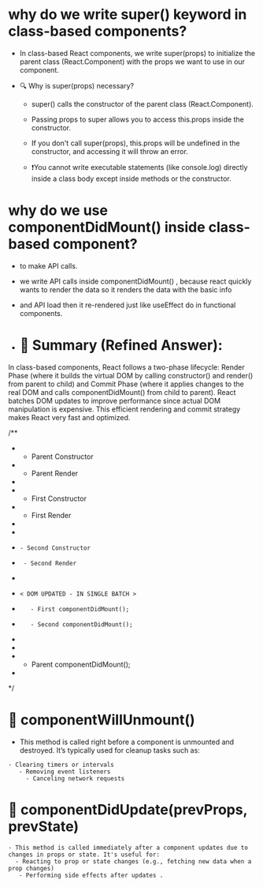 # why do we write super() keyword in class-based components?

- In class-based React components, we write super(props) to initialize the parent class (React.Component) with the props we want to use in our component.

- 🔍 Why is super(props) necessary?
  - super() calls the constructor of the parent class (React.Component).

   - Passing props to super allows you to access this.props inside the constructor.

    - If you don't call super(props), this.props will be undefined in the constructor, and accessing it will throw an error.

    - ❗️You cannot write executable statements (like console.log) directly inside a class body except inside methods or the constructor.


# why do we use componentDidMount() inside class-based component?
 - to make API calls.
 - we write API calls inside componentDidMount() , because react quickly wants to render the data so it renders the data with the basic info 
  - and API load then it re-rendered just like useEffect do in functional components.


  - # 🧠 Summary (Refined Answer):
In class-based components, React follows a two-phase lifecycle: Render Phase (where it builds the virtual DOM by calling constructor() and render() from parent to child) and Commit Phase (where it applies changes to the real DOM and calls componentDidMount() from child to parent). React batches DOM updates to improve performance since actual DOM manipulation is expensive. This efficient rendering and commit strategy makes React very fast and optimized.


/**
 *  - Parent Constructor
 *  - Parent Render
 *   
 *    - First Constructor
 *    - First Render
 * 
 *  
 *     - Second Constructor
 *      - Second Render
 * 
 *     < DOM UPDATED - IN SINGLE BATCH >
 *        - First componentDidMount();
 *        - Second componentDidMount();
 * 
 * 
 *  - Parent componentDidMount();
 *  
 */

 # 🔹 componentWillUnmount()
   - This method is called right before a component is unmounted and destroyed. It’s typically used for cleanup tasks such as:

    - Clearing timers or intervals
       - Removing event listeners
         - Canceling network requests

 # 🔹 componentDidUpdate(prevProps, prevState)
    - This method is called immediately after a component updates due to changes in props or state. It's useful for:
      - Reacting to prop or state changes (e.g., fetching new data when a prop changes)
       - Performing side effects after updates .       